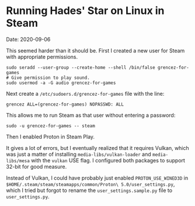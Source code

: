 
# Running Hades' Star on Linux in Steam

Date: 2020-09-06

This seemed harder than it should be.
First I created a new user for Steam with appropriate permissions.

```shell
sudo seradd --user-group --create-home --shell /bin/false grencez-for-games
# Give permission to play sound.
sudo usermod -a -G audio grencez-for-games
```

Next create a `/etc/sudoers.d/grencez-for-games` file with the line:

```
grencez ALL=(grencez-for-games) NOPASSWD: ALL
```

This allows me to run Steam as that user without entering a password:

```shell
sudo -u grencez-for-games -- steam
```

Then I enabled Proton in Steam Play.

It gives a lot of errors, but I eventually realized that it requires Vulkan, which was just a matter of installing `media-libs/vulkan-loader` and `media-libs/mesa` with the `vulkan` USE flag.
I configured both packages to support 32-bit for good measure.

Instead of Vulkan, I could have probably just enabled `PROTON_USE_WINED3D` in `$HOME/.steam/steam/steamapps/common/Proton\ 5.0/user_settings.py`, which I tried but forgot to rename the `user_settings.sample.py` file to `user_settings.py`.
